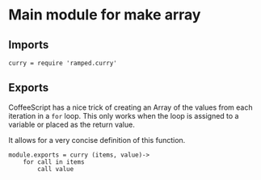 # Main module for make array

## Imports

	curry = require 'ramped.curry'


## Exports

CoffeeScript has a nice trick of creating an Array of the values from each iteration in a `for` loop.
This only works when the loop is assigned to a variable or placed as the return value.

It allows for a very concise definition of this function.

	module.exports = curry (items, value)->
		for call in items
			call value

